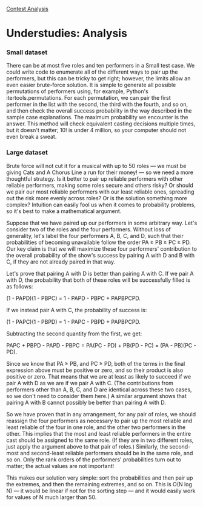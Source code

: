 [Contest Analysis](https://codejam.withgoogle.com/codejam/contest/12224486/dashboard#s=a&a=2)

# Understudies: Analysis

### Small dataset

There can be at most five roles and ten performers in a Small test case.
We could write code to enumerate all of the different ways to pair up the performers,
but this can be tricky to get right; however, the limits allow an even easier brute-force solution.
It is simple to generate all possible permutations of performers using, for example,
Python's itertools.permutations. For each permutation, we can pair the first performer
in the list with the second, the third with the fourth, and so on, and then check the
overall success probability in the way described in the sample case explanations.
The maximum probability we encounter is the answer. This method will check equivalent
casting decisions multiple times, but it doesn't matter; 10! is under 4 million, so your
computer should not even break a sweat.

### Large dataset

Brute force will not cut it for a musical with up to 50 roles — we must be giving Cats and A Chorus
Line a run for their money! — so we need a more thoughtful strategy. Is it better to pair up
reliable performers with other reliable performers, making some roles secure and others risky?
Or should we pair our most reliable performers with our least reliable ones, spreading out the
risk more evenly across roles? Or is the solution something more complex? Intuition can easily
fool us when it comes to probability problems, so it's best to make a mathematical argument.

Suppose that we have paired up our performers in some arbitrary way. Let's consider two of the roles
and the four performers. Without loss of generality, let's label the four performers A, B, C, and D,
such that their probabilities of becoming unavailable follow the order PA ≥ PB ≥ PC ≥ PD. Our key
claim is that we will maximize these four performers' contribution to the overall probability of the
show's success by pairing A with D and B with C, if they are not already paired in that way.

Let's prove that pairing A with D is better than pairing A with C. If we pair A with D, the
probability that both of these roles will be successfully filled is as follows:

(1 - PAPD)(1 - PBPC) = 1 - PAPD - PBPC + PAPBPCPD.

If we instead pair A with C, the probability of success is:

(1 - PAPC)(1 - PBPD) = 1 - PAPC - PBPD + PAPBPCPD.

Subtracting the second quantity from the first, we get:

PAPC + PBPD - PAPD - PBPC = PA(PC - PD) + PB(PD - PC) = (PA - PB)(PC - PD).

Since we know that PA ≥ PB, and PC ≥ PD, both of the terms in the final expression above must
be positive or zero, and so their product is also positive or zero. That means that we are at
least as likely to succeed if we pair A with D as we are if we pair A with C. (The contributions
from performers other than A, B, C, and D are identical across these two cases, so we don't need
to consider them here.) A similar argument shows that pairing A with B cannot possibly be better
than pairing A with D.

So we have proven that in any arrangement, for any pair of roles, we should reassign the four performers
as necessary to pair up the most reliable and least reliable of the four in one role, and the other two
performers in the other. This implies that the most and least reliable performers in the entire cast
should be assigned to the same role. (If they are in two different roles, just apply the argument above
to that pair of roles.) Similarly, the second-most and second-least reliable performers should be in
the same role, and so on. Only the rank orders of the performers' probabilities turn out to matter;
the actual values are not important!

This makes our solution very simple: sort the probabilities and then pair up the extremes, and then
the remaining extremes, and so on. This is O(N log N) — it would be linear if not for the sorting
step — and it would easily work for values of N much larger than 50.